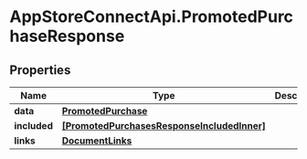 # AppStoreConnectApi.PromotedPurchaseResponse

## Properties

Name | Type | Description | Notes
------------ | ------------- | ------------- | -------------
**data** | [**PromotedPurchase**](PromotedPurchase.md) |  | 
**included** | [**[PromotedPurchasesResponseIncludedInner]**](PromotedPurchasesResponseIncludedInner.md) |  | [optional] 
**links** | [**DocumentLinks**](DocumentLinks.md) |  | 


